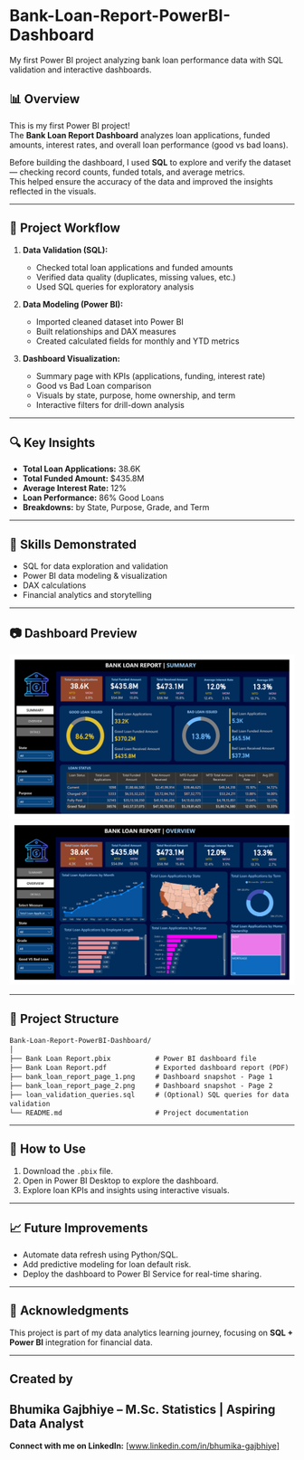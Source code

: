 # Bank-Loan-Report-PowerBI-Dashboard
My first Power BI project analyzing bank loan performance data with SQL validation and interactive dashboards.

## 📊 Overview
This is my first Power BI project!  
The **Bank Loan Report Dashboard** analyzes loan applications, funded amounts, interest rates, and overall loan performance (good vs bad loans).  

Before building the dashboard, I used **SQL** to explore and verify the dataset — checking record counts, funded totals, and average metrics.  
This helped ensure the accuracy of the data and improved the insights reflected in the visuals.

---

## 🧩 Project Workflow
1. **Data Validation (SQL):**
   - Checked total loan applications and funded amounts
   - Verified data quality (duplicates, missing values, etc.)
   - Used SQL queries for exploratory analysis

2. **Data Modeling (Power BI):**
   - Imported cleaned dataset into Power BI
   - Built relationships and DAX measures
   - Created calculated fields for monthly and YTD metrics

3. **Dashboard Visualization:**
   - Summary page with KPIs (applications, funding, interest rate)
   - Good vs Bad Loan comparison
   - Visuals by state, purpose, home ownership, and term
   - Interactive filters for drill-down analysis

---

## 🔍 Key Insights
- **Total Loan Applications:** 38.6K  
- **Total Funded Amount:** $435.8M  
- **Average Interest Rate:** 12%  
- **Loan Performance:** 86% Good Loans  
- **Breakdowns:** by State, Purpose, Grade, and Term  

---

## 🧠 Skills Demonstrated
- SQL for data exploration and validation  
- Power BI data modeling & visualization  
- DAX calculations  
- Financial analytics and storytelling  

---
## 📷 Dashboard Preview
![Dashboard Page 1](bank_loan_report_page_1.png)
![Dashboard Page 2](bank_loan_report_page_2.png)

---

## 📂 Project Structure

```
Bank-Loan-Report-PowerBI-Dashboard/
│
├── Bank Loan Report.pbix           # Power BI dashboard file
├── Bank Loan Report.pdf            # Exported dashboard report (PDF)
├── bank_loan_report_page_1.png     # Dashboard snapshot - Page 1
├── bank_loan_report_page_2.png     # Dashboard snapshot - Page 2
├── loan_validation_queries.sql     # (Optional) SQL queries for data validation
└── README.md                       # Project documentation
```

---

## 🚀 How to Use
1. Download the `.pbix` file.  
2. Open in Power BI Desktop to explore the dashboard.  
3. Explore loan KPIs and insights using interactive visuals.  

---

## 📈 Future Improvements
- Automate data refresh using Python/SQL.  
- Add predictive modeling for loan default risk.  
- Deploy the dashboard to Power BI Service for real-time sharing.  

---

## 🙌 Acknowledgments
This project is part of my data analytics learning journey, focusing on **SQL + Power BI** integration for financial data.

---

## Created by
Bhumika Gajbhiye – M.Sc. Statistics | Aspiring Data Analyst
---
**Connect with me on LinkedIn:** [www.linkedin.com/in/bhumika-gajbhiye]


